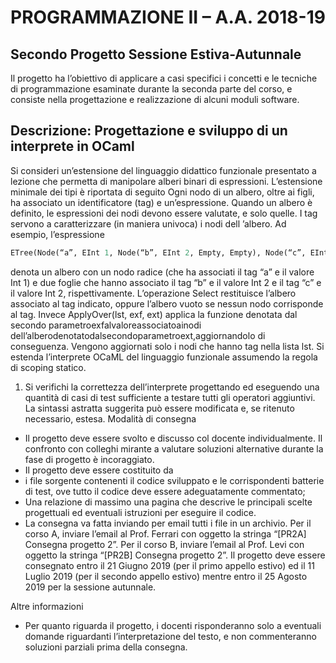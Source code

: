 # PROGRAMMAZIONE II – A.A. 2018-19
## Secondo Progetto Sessione Estiva-Autunnale
Il progetto ha l’obiettivo di applicare a casi specifici i concetti e le tecniche di programmazione esaminate durante la seconda parte del corso, e consiste nella progettazione e realizzazione di alcuni moduli software.
## Descrizione: Progettazione e sviluppo di un interprete in OCaml
Si consideri un’estensione del linguaggio didattico funzionale presentato a lezione che permetta di manipolare alberi binari di espressioni. L’estensione minimale dei tipi è riportata di seguito
Ogni nodo di un albero, oltre ai figli, ha associato un identificatore (tag) e un’espressione. Quando un albero è definito, le espressioni dei nodi devono essere valutate, e solo quelle. I tag servono a caratterizzare (in maniera univoca) i nodi dell ’albero.
Ad esempio, l’espressione
```ocaml
ETree(Node(“a”, EInt 1, Node(“b”, EInt 2, Empty, Empty), Node(“c”, EInt 2, Empty, Empty))
```
denota un albero con un nodo radice (che ha associati il tag “a” e il valore Int 1) e due foglie che hanno associato il tag “b” e il valore Int 2 e il tag “c” e il valore Int 2, rispettivamente.
L’operazione Select restituisce l’albero associato al tag indicato, oppure l’albero vuoto se nessun nodo corrisponde al tag. Invece ApplyOver(lst, exf, ext) applica la funzione denotata dal secondo parametroexfalvaloreassociatoainodi dell’alberodenotatodalsecondoparametroext,aggiornandolo di conseguenza. Vengono aggiornati solo i nodi che hanno tag nella lista lst.
Si estenda l’interprete OCaML del linguaggio funzionale assumendo la regola di scoping statico.
1. Si verifichi la correttezza dell’interprete progettando ed eseguendo una quantità di casi di test sufficiente a testare tutti gli operatori aggiuntivi.
La sintassi astratta suggerita può essere modificata e, se ritenuto necessario, estesa.
Modalità di consegna
* Il progetto deve essere svolto e discusso col docente individualmente. Il confronto con colleghi mirante a valutare soluzioni alternative durante la fase di progetto è incoraggiato.
* Il progetto deve essere costituito da
* i file sorgente contenenti il codice sviluppato e le corrispondenti batterie di test, ove tutto il
codice deve essere adeguatamente commentato;        
* Una relazione di massimo una pagina che descrive le principali scelte progettuali ed eventuali istruzioni per eseguire il codice.
* La consegna va fatta inviando per email tutti i file in un archivio. Per il corso A, inviare l’email al Prof. Ferrari con oggetto la stringa “[PR2A] Consegna progetto 2”. Per il corso B, inviare l’email al Prof. Levi con oggetto la stringa “[PR2B] Consegna progetto 2”. Il progetto deve essere consegnato entro il 21 Giugno 2019 (per il primo appello estivo) ed il 11 Luglio 2019 (per il secondo appello estivo) mentre entro il 25 Agosto 2019 per la sessione autunnale.

Altre informazioni
* Per quanto riguarda il progetto, i docenti risponderanno solo a eventuali domande riguardanti l’interpretazione del testo, e non commenteranno soluzioni parziali prima della consegna.
